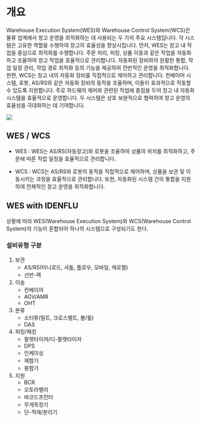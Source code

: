 # 개요

Warehouse Execution System(WES)와 Warehouse Control System(WCS)은 물류 업계에서 창고 운영을 최적화하는 데 사용되는 두 가지 주요 시스템입니다. 각 시스템은 고유한 역할을 수행하여 창고의 효율성을 향상시킵니다.
먼저, WES는 창고 내 작업을 중심으로 최적화를 수행합니다. 주문 처리, 피킹, 상품 이동과 같은 작업을 자동화하고 조율하여 창고 작업을 효율적으로 관리합니다. 자동화된 장비와의 원활한 통합, 작업 일정 관리, 작업 경로 최적화 등의 기능을 제공하여 전반적인 운영을 최적화합니다.
한편, WCS는 창고 내의 자동화 장비를 직접적으로 제어하고 관리합니다. 컨베이어 시스템, 로봇, AS/RS와 같은 자동화 장비의 동작을 조율하며, 이들이 효과적으로 작동할 수 있도록 지원합니다. 주로 하드웨어 제어와 관련된 작업에 중점을 두어 창고 내 자동화 시스템을 효율적으로 운영합니다.
두 시스템은 상호 보완적으로 협력하여 창고 운영의 효율성을 극대화하는 데 기여합니다.

![](wmsweswcs.png)

## WES / WCS
- WES : WES는 AS/RS(자동창고)와 로봇을 조율하여 상품의 위치를 최적화하고, 주문에 따른 작업 일정을 효율적으로 관리합니다.

- WCS : WCS는 AS/RS와 로봇의 동작을 직접적으로 제어하며, 상품을 보관 및 이동시키는 과정을 효율적으로 관리합니다. 또한, 자동화된 시스템 간의 통합을 지원하여 전체적인 창고 운영을 최적화합니다.

## WES with IDENFLU
상황에 따라 WES(Warehouse Execution System)와 WCS(Warehouse Control System)의 기능이 혼합되어 하나의 시스템으로 구성되기도 한다.

### 설비유형 구분
1. 보관
   - AS/RS(미니로드, 셔틀, 플로우, 모바일, 캐로젤)
   - 선반-렉
1. 이송
    - 컨베이어
    - AGV/AMR
    - OHT
1. 분류
   - 소터류(틸트, 크로스벨트, 볼/휠)
   - DAS
1. 피킹/패킹
   - 팔렛타이저/디-팔렛타이저
   - DPS
   - 인케이싱
   - 제함기
   - 봉함기
1. 지원
   - BCR
   - 오토라벨러
   - 바코드프린터
   - 무게측정기
   - 단-적재/분리기